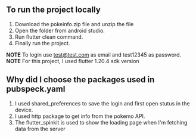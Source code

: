 To run the project locally
---------

1. Download the pokeinfo.zip file and unzip the file
2. Open the folder from android studio. 
3. Run flutter clean command.
4. Finally run the project.

**NOTE** To login use test@test.com as email and test12345 as password.
**NOTE** For this project, I used flutter 1.20.4 sdk version

Why did I choose the packages used in pubspeck.yaml
-------
1. I used shared_preferences to save the login and first open stutus in the device.
2. I used http package to get info from the pokemo API.
3. The flutter_spinkit is used to show the loading page when I'm fetching data from the server

